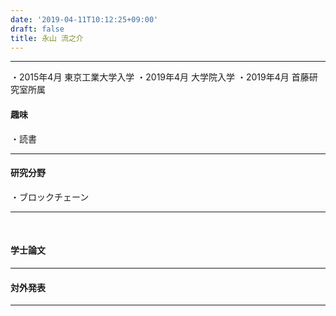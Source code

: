 ```yaml
---
date: '2019-04-11T10:12:25+09:00'
draft: false
title: 永山 流之介
---
```


* * *

・2015年4月 東京工業大学入学 ・2019年4月 大学院入学 ・2019年4月 首藤研究室所属

#### 趣味

・読書

* * *

#### 研究分野

・ブロックチェーン

* * *

 

#### 学士論文

* * *

#### 対外発表

* * *